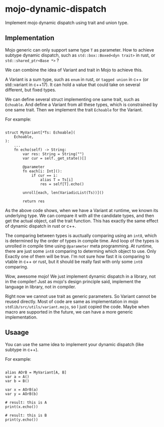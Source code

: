 # mojo-dynamic-dispatch

Implement mojo dynamic dispatch using trait and union type.

## Implementation

Mojo generic can only support same type `T` as parameter. How to achieve subtype dynamic
dispatch, such as `std::box::Boxed<dyn trait>` in rust, or `std::shared_ptr<Base *>` ?

We can combine the idea of Variant and trait in Mojo to achieve this.

A Variant is a sum type, such as `enum` in rust, or `tagged union` in c++ (or std::variant
 in c++17). It can hold a value that could take on several different, but fixed types.

We can define several struct implementing one same trait, such as `Echoable`. And define a
Variant from all these types, which is constrained by one same trait. Then we implement
the trait `Echoable` for the Variant.

For example:

```mojo

struct MyVariant[*Ts: Echoable](
    Echoable,
):
    ...
    fn echo(self) -> String:
        var res: String = String("")
        var cur = self._get_state()[]

        @parameter
        fn each[i: Int]():
            if cur == i:
                alias T = Ts[i]
                res = self[T].echo()

        unroll[each, len(VariadicList(Ts))]()

        return res
```

As the above code shows, when we have a Variant at runtime, we known its underlying type.
We can compare it with all the candidate types, and then get the actual object, call the
trait function. This has exactly the same effect of dynamic dispatch in rust or c++.

The comparing between types is auctually comparing using an `int8`, which is determined by
the order of types in compile time. And loop of the types is unrolled in compile time using
`@parameter` meta programming. At runtime, there are just some `int8` comparing to determing
which object to use. Only Exactly one of them will be true. I'm not sure how fast it is
comparing to vtable in c++ or rust, but it should be really fast with only some `int8` comparing.

Wow, awesome mojo! We just implement dynamic dispatch in a library, not in the compiler! Just
as mojo's design principle said, implement the language in library, not in compiler.

Right now we cannot use trait as generic parameters. So Variant cannot be reused directly.
Most of code are same as implementation in mojo `stdlib/src/utils/variant.mojo`, so I just
copied the code. Maybe when macro are supported in the future, we can have a more generic
implementation.


## Usaage

You can use the same idea to implement your dynamic dispatch (like subtype in c++).

For example:

```mojo

alias AOrB = MyVariant[A, B]
var a = A()
var b = B()

var x = AOrB(a)
var y = AOrB(b)

# result: this is A
print(x.echo())

# result: this is B
print(y.echo())
```
